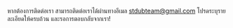 หากต้องการติดต่อเรา สามารถติดต่อเราได้ผ่านทางอีเมล stdubteam@gmail.com
โปรดระบุรายละเอียดให้ครบถ้วน และรอการตอบกลับจากเรา!